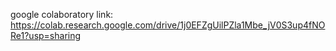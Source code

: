 google colaboratory link: https://colab.research.google.com/drive/1j0EFZgUilPZla1Mbe_jV0S3up4fNORe1?usp=sharing
